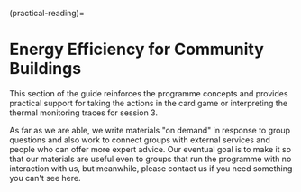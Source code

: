 (practical-reading)=
# Energy Efficiency for Community Buildings

This section of the guide reinforces the programme concepts and provides practical support for taking the actions in the card game or interpreting the thermal monitoring traces for session 3.  

As far as we are able, we write materials "on demand" in response to group questions and also work to connect groups with external services and people who can offer more expert advice.  Our eventual goal is to make it so that our materials are useful even to groups that run the programme with no interaction with us, but meanwhile, please contact us if you need something you can't see here.  